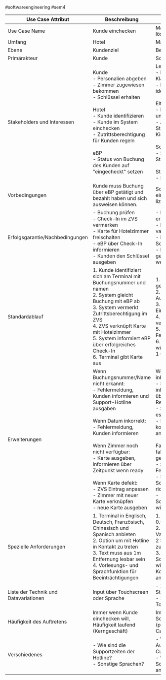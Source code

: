 #softwareengineering #sem4 

| Use Case Attribut                     | Beschreibung                                                                                                                                                                                                                                                                                                                                                                                             | Beispiel                                                                                                                                                                                                                                                                                                                                                     |
| ------------------------------------- | -------------------------------------------------------------------------------------------------------------------------------------------------------------------------------------------------------------------------------------------------------------------------------------------------------------------------------------------------------------------------------------------------------- | ------------------------------------------------------------------------------------------------------------------------------------------------------------------------------------------------------------------------------------------------------------------------------------------------------------------------------------------------------------ |
| Use Case Name                         | Kunde einchecken                                                                                                                                                                                                                                                                                                                                                                                         | Matheaufgaben lösem                                                                                                                                                                                                                                                                                                                                          |
| Umfang                                | Hotel                                                                                                                                                                                                                                                                                                                                                                                                    | Mathify                                                                                                                                                                                                                                                                                                                                                      |
| Ebene                                 | Kundenziel                                                                                                                                                                                                                                                                                                                                                                                               | Benutzerziel                                                                                                                                                                                                                                                                                                                                                 |
| Primärakteur                          | Kunde                                                                                                                                                                                                                                                                                                                                                                                                    | Schüler                                                                                                                                                                                                                                                                                                                                                      |
| Stakeholders und Interessen           | Kunde<br>- Personalien abgeben <br>- Zimmer zugewiesen bekommen<br>- Schlüssel erhalten<br><br>Hotel<br>- Kunde identifizieren<br>- Kunde im System einchecken<br>- Zutrittsberechtigung für Kunden regeln<br><br>eBP<br>- Status von Buchung des Kunden auf "eingecheckt" setzen<br>                                                                                                                    | Lehrer<br>- Leistungen der Klasse messen<br>- Lücken identifizieren<br><br>Eltern<br>- Kinder in Schule unterstützen<br>- Auf neustem Stand sein der Kinder<br><br>Schulen<br>- Schulische Standards erhöhen<br><br>Steuerbehörde<br>- Steuern erheben                                                                                                       |
| Vorbedingungen                        | Kunde muss Buchung über eBP getätigt und bezahlt haben und sich ausweisen können.                                                                                                                                                                                                                                                                                                                        | Schüler muss eingelogged und lizenziert sein                                                                                                                                                                                                                                                                                                                 |
| Erfolgsgarantie/Nachbedingungen       | - Buchung prüfen<br>- Check-In im ZVS vermerken<br>- Karte für Hotelzimmer freischalten<br>- eBP über Check-In informieren<br>- Kunden den Schlüssel ausgeben                                                                                                                                                                                                                                            | - Exercise korrekt erstellt<br>- Eingabe korrekt validier<br>- Feedback dem Schüler mitgeteilt<br>- Fortschritt ist gespeichert für weitere Aufgaben                                                                                                                                                                                                         |
| Standardablauf                        | 1. Kunde identifiziert sich am Terminal mit Buchungsnummer und namen<br>2. System gleicht Buchung mit eBP ab<br>3. System vermerkt Zutrittsberechtigung im ZVS<br>4. ZVS verknüpft Karte mit Hotelzimmer<br>5. System informiert eBP über erfolgreiches Check-In<br>6. Terminal gibt Karte aus                                                                                                           | 1. System generiert Aufgabe<br>2. Schüler löst Aufgabe<br>3. System validiert Eingabe<br>4. System verifiziert Eingabe<br>5. System liefert Feedback<br>6. Schüler wiederholt Schritte 1-5                                                                                                                                                                   |
| Erweiterungen                         | Wenn Buchungsnummer/Name nicht erkannt:<br>- Fehlermeldung, Kunden informieren und Support-Hotline ausgaben<br><br>Wenn Datum inkorrekt:<br>- Fehlermeldung, Kunden informieren<br><br>Wenn Zimmer  noch nicht verfügbar:<br>- Karte ausgeben, informieren über Zeitpunkt wenn ready<br><br>Wenn Karte defekt:<br>- ZVS Eintrag anpassen<br>- Zimmer mit neuer Karte verknüpfen<br>- neue Karte ausgeben | Wenn Aufgabe inkorrekt gelöst:<br>- System informiert Schüler über inkorrektes Resultat<br>- Schüler versucht es erneut<br>- Schüler kann korrektes Resultat anzeigen lassen<br><br>Falls Aufgabe in falschem Format gelöst:<br>- System generiert Fehlermeldung<br>- System instruiert Schüler über richtiges Format<br>- Schwierigkeitsgrad wird angepasst |
| Spezielle Anforderungen               | 1. Terminal in Englisch, Deutsch, Französisch, Chinesisch und Spanisch anbieten<br>2. Option um mit Hotline in Kontakt zu treten<br>3. Text muss aus 1m Entfernung lesbar sein<br>4. Vorlesungs- und Sprachfunktion für Beeinträchtigungen                                                                                                                                                               | 1. Text muss von 0.5m lesbar sein<br>2. System muss Validierung innert 2 Sekunden zurückgeben<br>3. Schwierigkeitsgrad wird anhand der Korrektheit angepasst                                                                                                                                                                                                 |
| Liste der Technik und Datavariationen | Input über Touchscreen oder Sprache                                                                                                                                                                                                                                                                                                                                                                      | - 2a): Input über Standardtastatur<br>- 2b): Input über Touch-Screen                                                                                                                                                                                                                                                                                         |
| Häufigkeit des Auftretens             | Immer wenn Kunde einchecken will, Häufigkeit laufend (Kerngeschäft)                                                                                                                                                                                                                                                                                                                                      | Immer wenn der Schüler lernen will (primärer Use-Case)                                                                                                                                                                                                                                                                                                       |
| Verschiedenes                         | - Wie sind die Supportzeiten der Hotline?<br>- Sonstige Sprachen?                                                                                                                                                                                                                                                                                                                                        | - Wie viele Aufgaben vom Curriculum?<br>- Wie Schwierigkeitsgrad anpassen?                                                                                                                                                                                                                                                                                   |
